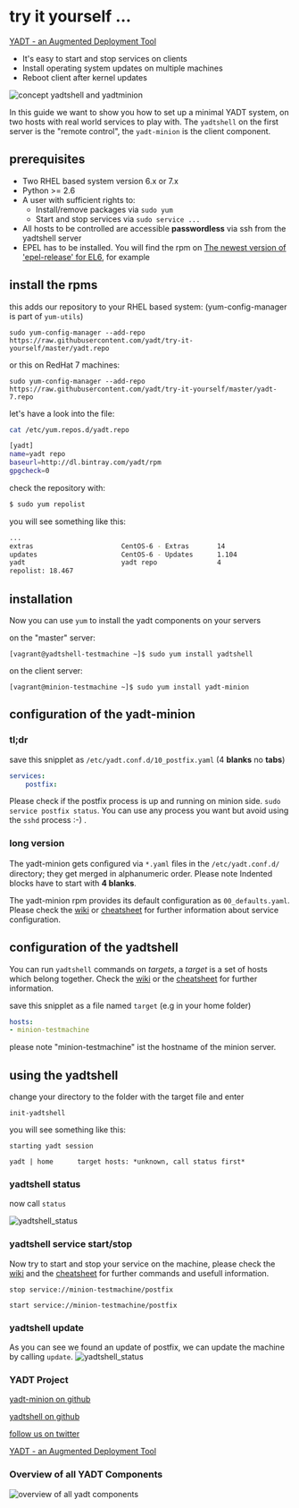 # try it yourself ...

[YADT - an Augmented Deployment Tool](http://www.yadt-project.org/)

* It's easy to start and stop services on clients
* Install operating system updates on multiple machines
* Reboot client after kernel updates

![concept yadtshell and yadtminion](https://raw.githubusercontent.com/yadt/try-it-yourself/master/images/yadtshell_to_yadtminion.png)

In this guide we want to show you how to set up a minimal YADT system, on two
hosts with real world services to play with.  The ```yadtshell``` on the first
server is the "remote control", the ```yadt-minion``` is the client component.

## prerequisites

* Two RHEL based system version 6.x or 7.x
* Python >= 2.6
* A user with sufficient rights to:
    * Install/remove packages via ```sudo yum```
    * Start and stop services via ```sudo service ...```
* All hosts to be controlled are accessible **passwordless** via ssh from the
  yadtshell server
* EPEL has to be installed. You will find the rpm on [The newest version of
  'epel-release' for
  EL6](http://download.fedoraproject.org/pub/epel/6/i386/repoview/epel-release.html),
  for example


## install the rpms

this adds our repository to your RHEL based system: (yum-config-manager is part of ```yum-utils```)
```
sudo yum-config-manager --add-repo https://raw.githubusercontent.com/yadt/try-it-yourself/master/yadt.repo
```
or this on RedHat 7 machines:
```
sudo yum-config-manager --add-repo https://raw.githubusercontent.com/yadt/try-it-yourself/master/yadt-7.repo
```

let's have a look into the file:

```bash
cat /etc/yum.repos.d/yadt.repo
```
```bash
[yadt]
name=yadt repo
baseurl=http://dl.bintray.com/yadt/rpm
gpgcheck=0
```
check the repository with:
```bash
$ sudo yum repolist
```

you will see something like this:
```bash
...
extras                      CentOS-6 - Extras       14
updates                     CentOS-6 - Updates      1.104
yadt                        yadt repo               4
repolist: 18.467
```

## installation

Now you can use ```yum``` to install the yadt components on your servers

on the "master" server:

```[vagrant@yadtshell-testmachine ~]$ sudo yum install yadtshell```

on the client server:

```[vagrant@minion-testmachine ~]$ sudo yum install yadt-minion```


## configuration of the yadt-minion

### tl;dr

save this snipplet as ```/etc/yadt.conf.d/10_postfix.yaml``` (4 **blanks** no
**tabs**)

```yaml
services:
    postfix:
```

Please check if the postfix process is up and running on minion side. ```sudo
service postfix status```.  You can use any process you want but avoid using
the ```sshd``` process :-) .

### long version

The yadt-minion gets conﬁgured via ```*.yaml``` ﬁles in the
```/etc/yadt.conf.d/``` directory; they get merged in alphanumeric
order. Please note Indented blocks have to start with **4 blanks**.

The yadt-minion rpm provides its default configuration as
```00_defaults.yaml```.  Please check the
[wiki](https://github.com/yadt/yadtshell/wiki/Host-Configuration) or
[cheatsheet](http://www.yadt-project.org/cheatsheet/cheatsheet.pdf) for further
information about service configuration.


## configuration of the yadtshell

You can run ```yadtshell``` commands on _targets_, a _target_ is a set of hosts
which belong together. Check the
[wiki](https://github.com/yadt/yadtshell/wiki/Target) or the
[cheatsheet](http://www.yadt-project.org/cheatsheet/cheatsheet.pdf) for further
information.

save this snipplet as a file named ```target``` (e.g in your home folder)

```yaml
hosts:
- minion-testmachine
```
please note "minion-testmachine" ist the hostname of the minion server.

## using the yadtshell

change your directory to the folder with the target file and enter
```
init-yadtshell
```

you will see something like this:

```
starting yadt session

yadt | home      target hosts: *unknown, call status first*
```

### yadtshell status

now call ```status```

![yadtshell_status](https://raw.githubusercontent.com/yadt/try-it-yourself/master/images/yadtshell_status.png)

### yadtshell service start/stop

Now try to start and stop your service on the machine, please check the
[wiki](https://github.com/yadt/yadtshell/wiki/Services) and the
[cheatsheet](http://www.yadt-project.org/cheatsheet/cheatsheet.pdf) for further
commands and usefull information.

```stop service://minion-testmachine/postfix```

```start service://minion-testmachine/postfix```

### yadtshell update

As you can see we found an update of postfix, we can update the machine by
calling ```update```.
![yadtshell_status](https://raw.githubusercontent.com/yadt/try-it-yourself/master/images/yadtshell_status_with_update.png)

### YADT Project

[yadt-minion on github](https://github.com/yadt/yadt-minion)

[yadtshell on github](https://github.com/yadt/yadtshell)

[follow us on twitter](https://twitter.com/YadtProject)

[YADT - an Augmented Deployment Tool](http://www.yadt-project.org/)

### Overview of all YADT Components

![overview of all yadt components](https://cdn.rawgit.com/yadt/try-it-yourself/master/images/overview.svg)
